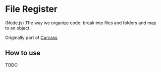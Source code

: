 # File Register

(Node.js) The way we organize code: break into files and folders and map to an object.

Originally part of [Carcass](https://github.com/Wiredcraft/carcass).

## How to use

TODO
